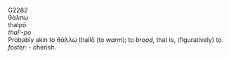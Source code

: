 <body>
  <p>G2282<br>  θάλπω  <br> thalpō  <br><i>thal‘-po </i><br>Probably akin to   θάλλω    thallō   (to <i>warm</i>); to <i>brood</i>, that is, (figuratively) to <i>foster:</i> - cherish.<br></p>
 </body>